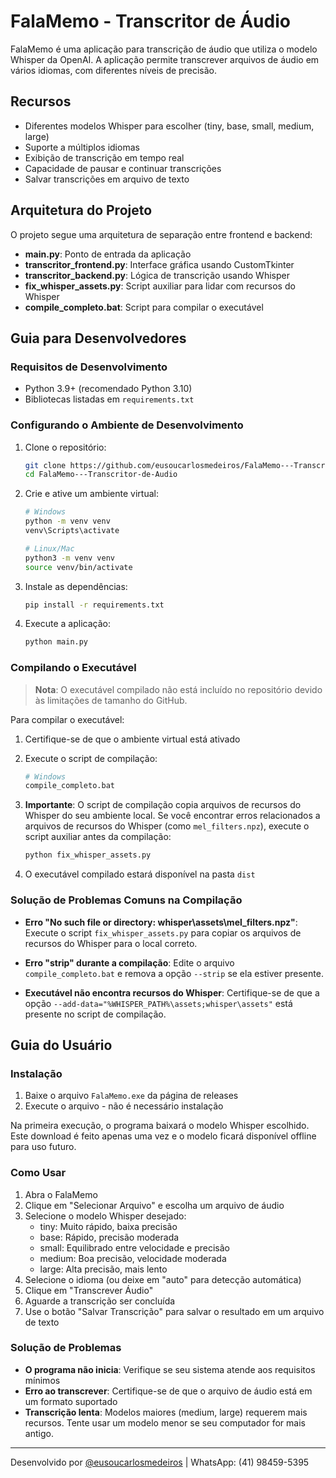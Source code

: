 # FalaMemo - Transcritor de Áudio

FalaMemo é uma aplicação para transcrição de áudio que utiliza o modelo Whisper da OpenAI. A aplicação permite transcrever arquivos de áudio em vários idiomas, com diferentes níveis de precisão.

## Recursos

- Diferentes modelos Whisper para escolher (tiny, base, small, medium, large)
- Suporte a múltiplos idiomas
- Exibição de transcrição em tempo real
- Capacidade de pausar e continuar transcrições
- Salvar transcrições em arquivo de texto

## Arquitetura do Projeto

O projeto segue uma arquitetura de separação entre frontend e backend:

- **main.py**: Ponto de entrada da aplicação
- **transcritor_frontend.py**: Interface gráfica usando CustomTkinter
- **transcritor_backend.py**: Lógica de transcrição usando Whisper
- **fix_whisper_assets.py**: Script auxiliar para lidar com recursos do Whisper
- **compile_completo.bat**: Script para compilar o executável

## Guia para Desenvolvedores

### Requisitos de Desenvolvimento

- Python 3.9+ (recomendado Python 3.10)
- Bibliotecas listadas em `requirements.txt`

### Configurando o Ambiente de Desenvolvimento

1. Clone o repositório:
   ```bash
   git clone https://github.com/eusoucarlosmedeiros/FalaMemo---Transcritor-de-Audio.git
   cd FalaMemo---Transcritor-de-Audio
   ```

2. Crie e ative um ambiente virtual:
   ```bash
   # Windows
   python -m venv venv
   venv\Scripts\activate
   
   # Linux/Mac
   python3 -m venv venv
   source venv/bin/activate
   ```

3. Instale as dependências:
   ```bash
   pip install -r requirements.txt
   ```

4. Execute a aplicação:
   ```bash
   python main.py
   ```

### Compilando o Executável

> **Nota**: O executável compilado não está incluído no repositório devido às limitações de tamanho do GitHub.

Para compilar o executável:

1. Certifique-se de que o ambiente virtual está ativado
2. Execute o script de compilação:
   ```bash
   # Windows
   compile_completo.bat
   ```

3. **Importante**: O script de compilação copia arquivos de recursos do Whisper do seu ambiente local. Se você encontrar erros relacionados a arquivos de recursos do Whisper (como `mel_filters.npz`), execute o script auxiliar antes da compilação:
   ```bash
   python fix_whisper_assets.py
   ```

4. O executável compilado estará disponível na pasta `dist`

### Solução de Problemas Comuns na Compilação

- **Erro "No such file or directory: whisper\assets\mel_filters.npz"**: Execute o script `fix_whisper_assets.py` para copiar os arquivos de recursos do Whisper para o local correto.

- **Erro "strip" durante a compilação**: Edite o arquivo `compile_completo.bat` e remova a opção `--strip` se ela estiver presente.

- **Executável não encontra recursos do Whisper**: Certifique-se de que a opção `--add-data="%WHISPER_PATH%\assets;whisper\assets"` está presente no script de compilação.

## Guia do Usuário

### Instalação

1. Baixe o arquivo `FalaMemo.exe` da página de releases
2. Execute o arquivo - não é necessário instalação

Na primeira execução, o programa baixará o modelo Whisper escolhido. Este download é feito apenas uma vez e o modelo ficará disponível offline para uso futuro.

### Como Usar

1. Abra o FalaMemo
2. Clique em "Selecionar Arquivo" e escolha um arquivo de áudio
3. Selecione o modelo Whisper desejado:
   - tiny: Muito rápido, baixa precisão
   - base: Rápido, precisão moderada
   - small: Equilibrado entre velocidade e precisão
   - medium: Boa precisão, velocidade moderada
   - large: Alta precisão, mais lento
4. Selecione o idioma (ou deixe em "auto" para detecção automática)
5. Clique em "Transcrever Áudio"
6. Aguarde a transcrição ser concluída
7. Use o botão "Salvar Transcrição" para salvar o resultado em um arquivo de texto

### Solução de Problemas

- **O programa não inicia**: Verifique se seu sistema atende aos requisitos mínimos
- **Erro ao transcrever**: Certifique-se de que o arquivo de áudio está em um formato suportado
- **Transcrição lenta**: Modelos maiores (medium, large) requerem mais recursos. Tente usar um modelo menor se seu computador for mais antigo.

---

Desenvolvido por [@eusoucarlosmedeiros](https://www.instagram.com/eusoucarlosmedeiros/) | WhatsApp: (41) 98459-5395
